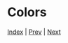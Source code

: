 # Colors

[Index](/first-web-site) | [Prev](/first-web-site/css-format) | [Next](/first-web-site/layout)

